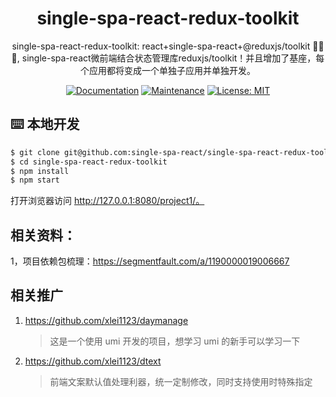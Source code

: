<h1 align="center">single-spa-react-redux-toolkit</h1>

<div align="center">

single-spa-react-redux-toolkit:
react+single-spa-react+@reduxjs/toolkit 🚀🚀🚀, single-spa-react微前端结合状态管理库reduxjs/toolkit！并且增加了基座，每个应用都将变成一个单独子应用并单独开发。

[![Documentation](https://img.shields.io/badge/documentation-yes-brightgreen.svg)](https://github.com/single-spa-react/single-spa-react-redux-toolkit#readme) [![Maintenance](https://img.shields.io/badge/Maintained%3F-yes-green.svg)](https://github.com/single-spa-react/single-spa-react-redux-toolkit/graphs/commit-activity) [![License: MIT](https://img.shields.io/badge/License-MIT-yellow.svg)](https://github.com/single-spa-react/single-spa-react-redux-toolkit/blob/master/LICENSE)

</div>

## ⌨️ 本地开发

```bash
$ git clone git@github.com:single-spa-react/single-spa-react-redux-toolkit.git
$ cd single-spa-react-redux-toolkit
$ npm install
$ npm start
```

打开浏览器访问 http://127.0.0.1:8080/project1/。

## 相关资料： 
1，项目依赖包梳理：https://segmentfault.com/a/1190000019006667

## 相关推广

1. https://github.com/xlei1123/daymanage
   > 这是一个使用 umi 开发的项目，想学习 umi 的新手可以学习一下
2. https://github.com/xlei1123/dtext
   > 前端文案默认值处理利器，统一定制修改，同时支持使用时特殊指定




